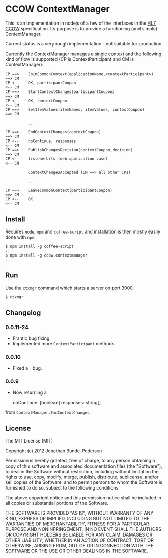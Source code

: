 # CCOW ContextManager

This is an implementation in nodejs of a few of the interfaces in the [HL7 CCOW](http://en.wikipedia.org/wiki/CCOW) specification. Its purpose is to provide a functioning (and simple) ContextManager. 

Current status is a very rough implementation - not suitable for production.

Currently the ContextManager manages a single context and the following kind of flow is supported (CP is ContextParticipant and CM is ContextManager):


    CP ==>    JoinCommonContext(applicationName,<contextParticipant>)     ==> CM
    CP <--    OK, participantCoupon                                       <-- CM
    CP ==>    StartContextChanges(participantCoupon)                      ==> CM
    CP <--    OK, contextCoupon                                           <-- CM
    CP ==>    SetItemValues(itemNames, itemValues, contextCoupon)         ==> CM

              ...
    
    CP ==>    EndContextChanges(contextCoupon)                            ==> CM
    CP <--    noContinue, responses                                       <-- CM
    CP ==>    PublishChangesDecision(contextCoupon,decision)              ==> CM
    CP <--    listenerUrls (web-application case)                         <-- CM

              ContextChangesAccepted (CM ==> all other CPs)
   
              ...

    CP ==>    LeaveCommonContext(participantCoupon)                       ==> CM
    CP <--    OK                                                          <-- CM

## Install

Requires `node`, `npm` and `coffee-script` and installation is then mostly easily done with `npm`:

    $ npm install -g coffee-script
    ...
    $ npm install -g ccow.contextmanager
    ...


## Run

Use the `ctxmgr` command which starts a server on port 3000. 

    $ ctxmgr


## Changelog

### 0.0.11-24

 * Frantic bug fixing.
 * Implemented more `ContextParticipant` methods.

### 0.0.10

 * Fixed a _ bug.

### 0.0.9

 * Now returning a 

      noContinue: [boolean]
      responses: string[]

  from `ContextManager.EndContextChanges`.

## License

The MIT License (MIT)

Copyright (c) 2012 Jonathan Bunde-Pedersen

Permission is hereby granted, free of charge, to any person obtaining a copy of this software and associated documentation files (the "Software"), to deal in the Software without restriction, including without limitation the rights to use, copy, modify, merge, publish, distribute, sublicense, and/or sell copies of the Software, and to permit persons to whom the Software is furnished to do so, subject to the following conditions:

The above copyright notice and this permission notice shall be included in all copies or substantial portions of the Software.

THE SOFTWARE IS PROVIDED "AS IS", WITHOUT WARRANTY OF ANY KIND, EXPRESS OR IMPLIED, INCLUDING BUT NOT LIMITED TO THE WARRANTIES OF MERCHANTABILITY, FITNESS FOR A PARTICULAR PURPOSE AND NONINFRINGEMENT. IN NO EVENT SHALL THE AUTHORS OR COPYRIGHT HOLDERS BE LIABLE FOR ANY CLAIM, DAMAGES OR OTHER LIABILITY, WHETHER IN AN ACTION OF CONTRACT, TORT OR OTHERWISE, ARISING FROM, OUT OF OR IN CONNECTION WITH THE SOFTWARE OR THE USE OR OTHER DEALINGS IN THE SOFTWARE.
